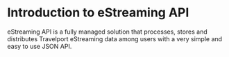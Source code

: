 # Introduction to eStreaming API

eStreaming API is a fully managed solution that processes, stores and distributes Travelport eStreaming data among users with a very simple and easy to use JSON API.



